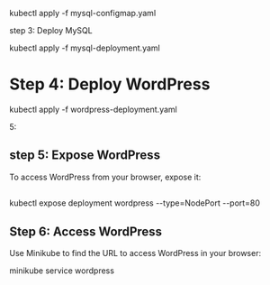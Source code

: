 



kubectl apply -f mysql-configmap.yaml


step 3:   Deploy MySQL



kubectl apply -f mysql-deployment.yaml



# Step 4: Deploy WordPress

kubectl apply -f wordpress-deployment.yaml



5: 

## step 5: Expose WordPress

To access WordPress from your browser, expose it:
##
kubectl expose deployment wordpress --type=NodePort --port=80


## Step 6: Access WordPress

Use Minikube to find the URL to access WordPress in your browser:

minikube service wordpress



